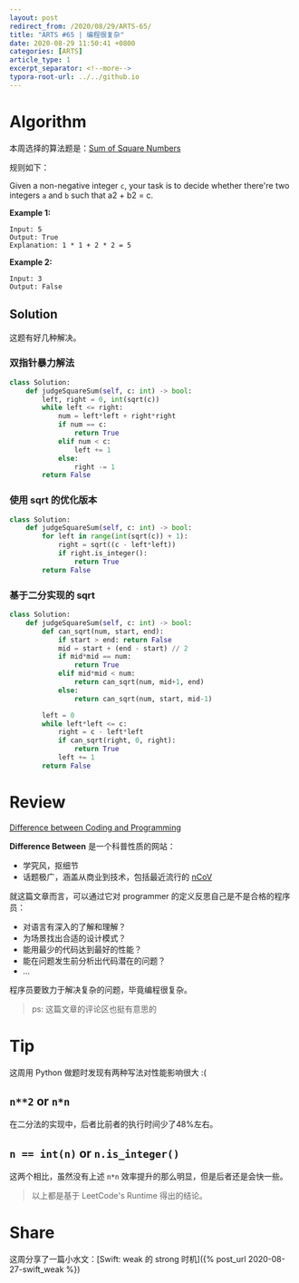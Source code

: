 ```yaml
---
layout: post
redirect_from: /2020/08/29/ARTS-65/
title: "ARTS #65 | 编程很复杂"
date: 2020-08-29 11:50:41 +0800
categories: [ARTS]
article_type: 1
excerpt_separator: <!--more-->
typora-root-url: ../../github.io
---
```



# Algorithm

本周选择的算法题是：[Sum of Square Numbers](https://leetcode.com/problems/sum-of-square-numbers/)

<!--more-->

规则如下：

Given a non-negative integer `c`, your task is to decide whether there're two integers `a` and `b` such that a2 + b2 = c.

**Example 1:**

```
Input: 5
Output: True
Explanation: 1 * 1 + 2 * 2 = 5
```

**Example 2:**

```
Input: 3
Output: False
```

## Solution

这题有好几种解决。

### 双指针暴力解法

```python
class Solution:
    def judgeSquareSum(self, c: int) -> bool:
        left, right = 0, int(sqrt(c))
        while left <= right:
            num = left*left + right*right
            if num == c:
                return True
            elif num < c:
                left += 1
            else:
                right -= 1
        return False
```

### 使用 sqrt 的优化版本

```python
class Solution:
    def judgeSquareSum(self, c: int) -> bool:
        for left in range(int(sqrt(c)) + 1):
            right = sqrt((c - left*left))
            if right.is_integer():
                return True
        return False
```

### 基于二分实现的 sqrt

```python
class Solution:
    def judgeSquareSum(self, c: int) -> bool:
        def can_sqrt(num, start, end):
            if start > end: return False
            mid = start + (end - start) // 2
            if mid*mid == num:
                return True
            elif mid*mid < num:
                return can_sqrt(num, mid+1, end)
            else:
                return can_sqrt(num, start, mid-1)

        left = 0
        while left*left <= c:
            right = c - left*left
            if can_sqrt(right, 0, right):
                return True
            left += 1
        return False
```


# Review

[Difference between Coding and Programming](https://www.differencebetween.net/technology/difference-between-coding-and-programming/)

**Difference Between** 是一个科普性质的网站：

- 学究风，抠细节
- 话题极广，涵盖从商业到技术，包括最近流行的 [nCoV](https://www.differencebetween.net/science/health/difference-between-coronavirus-and-pneumonia/)

就这篇文章而言，可以通过它对 programmer 的定义反思自己是不是合格的程序员：

- 对语言有深入的了解和理解？
- 为场景找出合适的设计模式？
- 能用最少的代码达到最好的性能？
- 能在问题发生前分析出代码潜在的问题？
- ...

程序员要致力于解决复杂的问题，毕竟编程很复杂。

> ps: 这篇文章的评论区也挺有意思的

# Tip

这周用 Python 做题时发现有两种写法对性能影响很大 :(

## `n**2` or `n*n`

在二分法的实现中，后者比前者的执行时间少了48%左右。

## `n == int(n)` or `n.is_integer()`

这两个相比，虽然没有上述 `n*n` 效率提升的那么明显，但是后者还是会快一些。

> 以上都是基于 LeetCode's Runtime 得出的结论。


# Share

这周分享了一篇小水文：[Swift: weak 的 strong 时机]({% post_url 2020-08-27-swift_weak %})